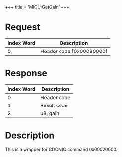 +++
title = 'MICU:GetGain'
+++

# Request

| Index Word | Description                |
|------------|----------------------------|
| 0          | Header code \[0x00090000\] |

# Response

| Index Word | Description |
|------------|-------------|
| 0          | Header code |
| 1          | Result code |
| 2          | u8, gain    |

# Description

This is a wrapper for CDCMIC command 0x00020000.